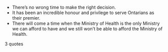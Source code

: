  - There’s no wrong time to make the right decision.
 - It has been an incredible honour and privilege to serve Ontarians as their premier.
 - There will come a time when the Ministry of Health is the only Ministry we can afford to have and we still won’t be able to afford the Ministry of Health.

3 quotes